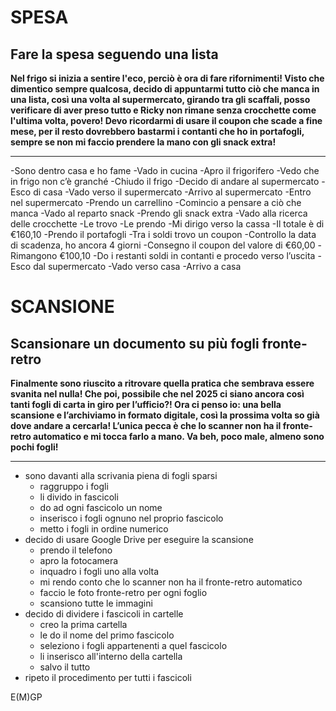 # SPESA
## Fare la spesa seguendo una lista

**Nel frigo si inizia a sentire l'eco, perciò è ora di fare rifornimenti! Visto che dimentico sempre qualcosa, decido di appuntarmi tutto ciò che manca in una lista, così una volta al supermercato, girando tra gli scaffali, posso verificare di aver preso tutto e Ricky non rimane senza crocchette come l'ultima volta, povero! Devo ricordarmi di usare il coupon che scade a fine mese, per il resto dovrebbero bastarmi i contanti che ho in portafogli, sempre se non mi faccio prendere la mano con gli snack extra!**

----

-Sono dentro casa e ho fame
    -Vado in cucina
    -Apro il frigorifero
    -Vedo che in frigo non c’è granché
    -Chiudo il frigo
    -Decido di andare al supermercato
-Esco di casa
    -Vado verso il supermercato
    -Arrivo al supermercato
-Entro nel supermercato
    -Prendo un carrellino
    -Comincio a pensare a ciò che manca
    -Vado al reparto snack
    -Prendo gli snack extra
    -Vado alla ricerca delle crocchette
    -Le trovo
    -Le prendo
-Mi dirigo verso la cassa
    -Il totale è di €160,10
    -Prendo il portafogli
    -Tra i soldi trovo un coupon
    -Controllo la data di scadenza, ho ancora 4 giorni
    -Consegno il coupon del valore di €60,00
    -Rimangono €100,10
    -Do i restanti soldi in contanti e procedo verso l’uscita
-Esco dal supermercato
    -Vado verso casa
    -Arrivo a casa


# SCANSIONE
## Scansionare un documento su più fogli fronte-retro

**Finalmente sono riuscito a ritrovare quella pratica che sembrava essere svanita nel nulla! Che poi, possibile che nel 2025 ci siano ancora così tanti fogli di carta in giro per l’ufficio?! Ora ci penso io: una bella scansione e l’archiviamo in formato digitale, così la prossima volta so già dove andare a cercarla! L’unica pecca è che lo scanner non ha il fronte-retro automatico e mi tocca farlo a mano. Va beh, poco male, almeno sono pochi fogli!**

----

- sono davanti alla scrivania piena di fogli sparsi
    - raggruppo i fogli
    - li divido in fascicoli
    - do ad ogni fascicolo un nome
    - inserisco i fogli ognuno nel proprio fascicolo
    - metto i fogli in ordine numerico
- decido di usare Google Drive per eseguire la scansione
    - prendo il telefono
    - apro la fotocamera
    - inquadro i fogli uno alla volta
    - mi rendo conto che lo scanner non ha il fronte-retro automatico
    - faccio le foto fronte-retro per ogni foglio
    - scansiono tutte le immagini
- decido di dividere i fascicoli in cartelle
    - creo la prima cartella
    - le do il nome del primo fascicolo
    - seleziono i fogli appartenenti a quel fascicolo
    - li inserisco all'interno della cartella
    - salvo il tutto
- ripeto il procedimento per tutti i fascicoli






E(M)GP